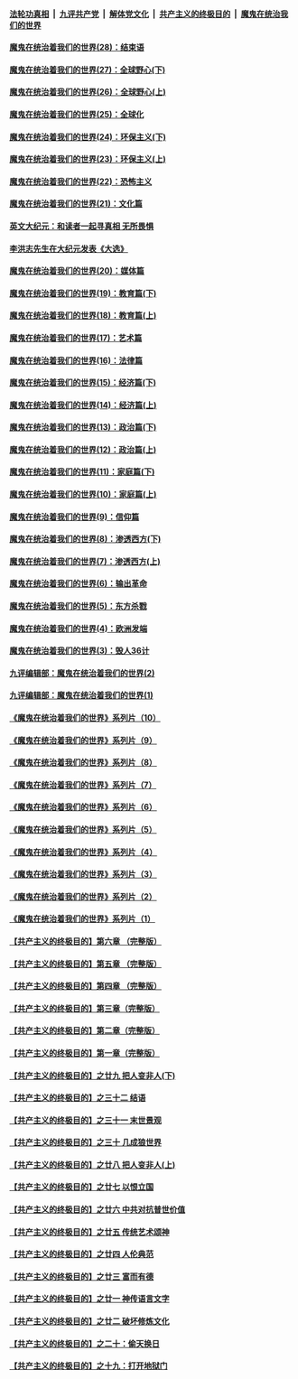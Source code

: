 ####  [法轮功真相](../../../../basic/blob/master/README.md?t=03100501) &nbsp;|&nbsp; [九评共产党](../../../../9ping.md/blob/master/README.md?t=03100501) &nbsp;|&nbsp; [解体党文化](../../../../jtdwh.md/blob/master/README.md?t=03100501)  &nbsp;|&nbsp; [共产主义的终极目的](../../../../gczydzjmd.md/blob/master/README.md?t=03100501) &nbsp;|&nbsp; [魔鬼在统治我们的世界](../../../../mgztzwmdsj.md/blob/master/README.md?t=03100501) 

#### [魔鬼在统治着我们的世界(28)：结束语](../pages/nsc422/n10936246.md?t=03100501) 

#### [魔鬼在统治着我们的世界(27)：全球野心(下)](../pages/nsc422/n10928319.md?t=03100501) 

#### [魔鬼在统治着我们的世界(26)：全球野心(上)](../pages/nsc422/n10900318.md?t=03100501) 

#### [魔鬼在统治着我们的世界(25)：全球化](../pages/nsc422/n10788205.md?t=03100501) 

#### [魔鬼在统治着我们的世界(24)：环保主义(下)](../pages/nsc422/n10695307.md?t=03100501) 

#### [魔鬼在统治着我们的世界(23)：环保主义(上)](../pages/nsc422/n10688613.md?t=03100501) 

#### [魔鬼在统治着我们的世界(22)：恐怖主义](../pages/nsc422/n10614727.md?t=03100501) 

#### [魔鬼在统治着我们的世界(21)：文化篇](../pages/nsc422/n10597706.md?t=03100501) 

#### [英文大纪元：和读者一起寻真相 无所畏惧](../pages/nsc422/n12542027.md?t=03100501) 

#### [李洪志先生在大纪元发表《大选》](../pages/nsc422/n12534746.md?t=03100501) 

#### [魔鬼在统治着我们的世界(20)：媒体篇](../pages/nsc422/n10586579.md?t=03100501) 

#### [魔鬼在统治着我们的世界(19)：教育篇(下)](../pages/nsc422/n10564808.md?t=03100501) 

#### [魔鬼在统治着我们的世界(18)：教育篇(上)](../pages/nsc422/n10526970.md?t=03100501) 

#### [魔鬼在统治着我们的世界(17)：艺术篇](../pages/nsc422/n10499093.md?t=03100501) 

#### [魔鬼在统治着我们的世界(16)：法律篇](../pages/nsc422/n10485969.md?t=03100501) 

#### [魔鬼在统治着我们的世界(15)：经济篇(下)](../pages/nsc422/n10469975.md?t=03100501) 

#### [魔鬼在统治着我们的世界(14)：经济篇(上)](../pages/nsc422/n10457370.md?t=03100501) 

#### [魔鬼在统治着我们的世界(13)：政治篇(下)](../pages/nsc422/n10448270.md?t=03100501) 

#### [魔鬼在统治着我们的世界(12)：政治篇(上)](../pages/nsc422/n10444576.md?t=03100501) 

#### [魔鬼在统治着我们的世界(11)：家庭篇(下)](../pages/nsc422/n10440961.md?t=03100501) 

#### [魔鬼在统治着我们的世界(10)：家庭篇(上)](../pages/nsc422/n10435448.md?t=03100501) 

#### [魔鬼在统治着我们的世界(9)：信仰篇](../pages/nsc422/n10432159.md?t=03100501) 

#### [魔鬼在统治着我们的世界(8)：渗透西方(下)](../pages/nsc422/n10429603.md?t=03100501) 

#### [魔鬼在统治着我们的世界(7)：渗透西方(上)](../pages/nsc422/n10426013.md?t=03100501) 

#### [魔鬼在统治着我们的世界(6)：输出革命](../pages/nsc422/n10421536.md?t=03100501) 

#### [魔鬼在统治着我们的世界(5)：东方杀戮](../pages/nsc422/n10417707.md?t=03100501) 

#### [魔鬼在统治着我们的世界(4)：欧洲发端](../pages/nsc422/n10414890.md?t=03100501) 

#### [魔鬼在统治着我们的世界(3)：毁人36计](../pages/nsc422/n10411583.md?t=03100501) 

#### [九评编辑部：魔鬼在统治着我们的世界(2)](../pages/nsc422/n10410036.md?t=03100501) 

#### [九评编辑部：魔鬼在统治着我们的世界(1)](../pages/nsc422/n10406825.md?t=03100501) 

#### [《魔鬼在统治着我们的世界》系列片（10）](../pages/nsc422/n12292670.md?t=03100501) 

#### [《魔鬼在统治着我们的世界》系列片（9）](../pages/nsc422/n12290859.md?t=03100501) 

#### [《魔鬼在统治着我们的世界》系列片（8）](../pages/nsc422/n12287445.md?t=03100501) 

#### [《魔鬼在统治着我们的世界》系列片（7）](../pages/nsc422/n12283425.md?t=03100501) 

#### [《魔鬼在统治着我们的世界》系列片（6）](../pages/nsc422/n12282314.md?t=03100501) 

#### [《魔鬼在统治着我们的世界》系列片（5）](../pages/nsc422/n12281419.md?t=03100501) 

#### [《魔鬼在统治着我们的世界》系列片（4）](../pages/nsc422/n12274024.md?t=03100501) 

#### [《魔鬼在统治着我们的世界》系列片（3）](../pages/nsc422/n12271322.md?t=03100501) 

#### [《魔鬼在统治着我们的世界》系列片（2）](../pages/nsc422/n12269049.md?t=03100501) 

#### [《魔鬼在统治着我们的世界》系列片（1）](../pages/nsc422/n12267575.md?t=03100501) 

#### [【共产主义的终极目的】第六章 （完整版）](../pages/nsc422/n11428913.md?t=03100501) 

#### [【共产主义的终极目的】第五章 （完整版）](../pages/nsc422/n11428912.md?t=03100501) 

#### [【共产主义的终极目的】第四章 （完整版）](../pages/nsc422/n11428907.md?t=03100501) 

#### [【共产主义的终极目的】第三章（完整版）](../pages/nsc422/n11428848.md?t=03100501) 

#### [【共产主义的终极目的】第二章（完整版）](../pages/nsc422/n11428831.md?t=03100501) 

#### [【共产主义的终极目的】第一章（完整版）](../pages/nsc422/n11417651.md?t=03100501) 

#### [【共产主义的终极目的】之廿九 把人变非人(下)](../pages/nsc422/n11344140.md?t=03100501) 

#### [【共产主义的终极目的】之三十二 结语](../pages/nsc422/n11360535.md?t=03100501) 

#### [【共产主义的终极目的】之三十一 末世景观](../pages/nsc422/n11351129.md?t=03100501) 

#### [【共产主义的终极目的】之三十 几成狼世界](../pages/nsc422/n11348280.md?t=03100501) 

#### [【共产主义的终极目的】之廿八 把人变非人(上)](../pages/nsc422/n11340492.md?t=03100501) 

#### [【共产主义的终极目的】之廿七 以恨立国](../pages/nsc422/n11336944.md?t=03100501) 

#### [【共产主义的终极目的】之廿六 中共对抗普世价值](../pages/nsc422/n11324785.md?t=03100501) 

#### [【共产主义的终极目的】之廿五 传统艺术颂神](../pages/nsc422/n11296396.md?t=03100501) 

#### [【共产主义的终极目的】之廿四 人伦典范](../pages/nsc422/n11296397.md?t=03100501) 

#### [【共产主义的终极目的】之廿三 富而有德](../pages/nsc422/n11283598.md?t=03100501) 

#### [【共产主义的终极目的】之廿一 神传语言文字](../pages/nsc422/n11263265.md?t=03100501) 

#### [【共产主义的终极目的】之廿二 破坏修炼文化](../pages/nsc422/n11245728.md?t=03100501) 

#### [【共产主义的终极目的】之二十：偷天换日](../pages/nsc422/n11238846.md?t=03100501) 

#### [【共产主义的终极目的】之十九：打开地狱门](../pages/nsc422/n11206376.md?t=03100501) 

